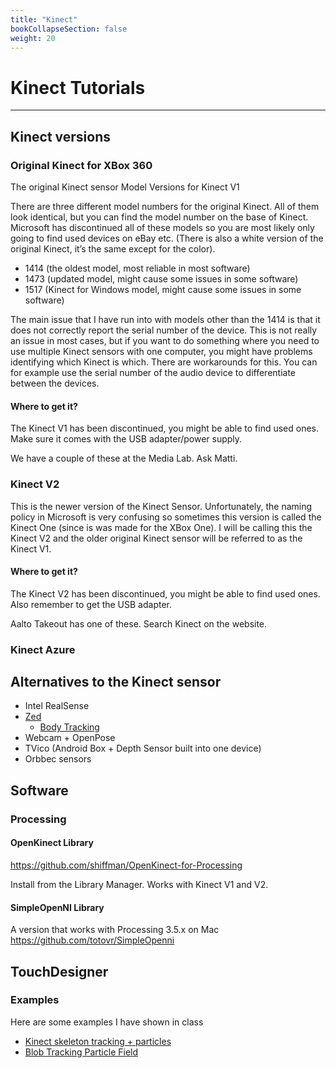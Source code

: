 ```yaml
---
title: "Kinect"
bookCollapseSection: false
weight: 20
---   
```


# Kinect Tutorials

---

## Kinect versions

### Original Kinect for XBox 360

The original Kinect sensor
Model Versions for Kinect V1

There are three different model numbers for the original Kinect. All of them look identical, but you can find the model number on the base of Kinect. Microsoft has discontinued all of these models so you are most likely only going to find used devices on eBay etc. (There is also a white version of the original Kinect, it’s the same except for the color).

- 1414 (the oldest model, most reliable in most software)
- 1473 (updated model, might cause some issues in some software)
- 1517 (Kinect for Windows model, might cause some issues in some software)

The main issue that I have run into with models other than the 1414 is that it does not correctly report the serial number of the device. This is not really an issue in most cases, but if you want to do something where you need to use multiple Kinect sensors with one computer, you might have problems identifying which Kinect is which. There are workarounds for this. You can for example use the serial number of the audio device to differentiate between the devices.

#### Where to get it?

The Kinect V1 has been discontinued, you might be able to find used ones. Make sure it comes with the USB adapter/power supply.

We have a couple of these at the Media Lab. Ask Matti.

### Kinect V2

This is the newer version of the Kinect Sensor. Unfortunately, the naming policy in Microsoft is very confusing so sometimes this version is called the Kinect One (since is was made for the XBox One). I will be calling this the Kinect V2 and the older original Kinect sensor will be referred to as the Kinect V1.

#### Where to get it?

The Kinect V2 has been discontinued, you might be able to find used ones. Also remember to get the USB adapter.

Aalto Takeout has one of these. Search Kinect on the website.

### Kinect Azure

## Alternatives to the Kinect sensor

- Intel RealSense
- [Zed](https://www.stereolabs.com/zed/)
    - [Body Tracking](https://www.stereolabs.com/docs/body-tracking/)
- Webcam + OpenPose
- TVico (Android Box + Depth Sensor built into one device)
- Orbbec sensors

## Software

### Processing

#### OpenKinect Library

https://github.com/shiffman/OpenKinect-for-Processing

Install from the Library Manager. Works with Kinect V1 and V2.

#### SimpleOpenNI Library

A version that works with Processing 3.5.x on Mac https://github.com/totovr/SimpleOpenni

## TouchDesigner

### Examples

Here are some examples I have shown in class

- [Kinect skeleton tracking + particles](./files/KinectAllJoints.toe)
- [Blob Tracking Particle Field](./files/KinectMetaballs.toe)
